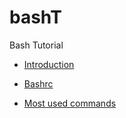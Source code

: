 # bashT
Bash Tutorial

- [Introduction](./introduction.md)

- [Bashrc](./bashrc.md)

- [Most used commands](./most_used_command.md)
